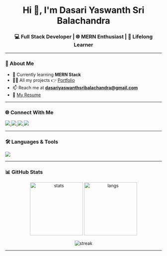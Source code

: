 <!-- Profile Header -->
<h1 align="center">Hi 👋, I'm Dasari Yaswanth Sri Balachandra</h1>
<h3 align="center">💻 Full Stack Developer | 🌐 MERN Enthusiast | 🚀 Lifelong Learner</h3>

---

### 🚀 About Me  
- 🌱 Currently learning **MERN Stack**  
- 👨‍💻 All my projects 👉 [Portfolio](https://superlative-kheer-159b04.netlify.app)  
- 📫 Reach me at **dasariyaswanthsribalachandra@gmail.com**  
- 📄 [My Resume](https://drive.google.com/file/d/1EpHx9poQ5DI1eD6s2hzdeacuEgGEdOON/view?usp=share_link)  

---
### 🌐 Connect With Me  
<p align="left">
  <a href="https://www.linkedin.com/in/dasari-yaswanth-sri-balachandra/" target="_blank">
    <img src="https://img.shields.io/badge/LinkedIn-%230077B5.svg?&style=for-the-badge&logo=linkedin&logoColor=white" />
  </a>
  <a href="https://www.hackerrank.com/dasariyaswanthsribalachandra" target="_blank">
    <img src="https://img.shields.io/badge/Hackerrank-2EC866?style=for-the-badge&logo=hackerrank&logoColor=white" />
  </a>
  <a href="https://leetcode.com/u/YASWANTH_SRI_BALACHANDRA" target="_blank">
    <img src="https://img.shields.io/badge/LeetCode-000000?style=for-the-badge&logo=LeetCode&logoColor=#d16c06" />
  </a>
  <a href="https://auth.geeksforgeeks.org/user/dasariyaswanthsribalachandra/" target="_blank">
    <img src="https://img.shields.io/badge/GeeksforGeeks-2F8D46?style=for-the-badge&logo=geeksforgeeks&logoColor=white" />
  </a>
</p>

---

### 🛠️ Languages & Tools  
<p align="left">
  <img src="https://skillicons.dev/icons?i=c,java,python,js,html,css,tailwind,nodejs,express,mongodb,mysql,postgres,git,github,figma,react,nextjs" />
</p>

---

### 📊 GitHub Stats  
<p align="center">
  <img src="https://github-readme-stats.vercel.app/api?username=dasariyaswanthsribalachandra&show_icons=true&theme=tokyonight" alt="stats" height="170"/>
  <img src="https://github-readme-stats.vercel.app/api/top-langs/?username=dasariyaswanthsribalachandra&layout=compact&theme=tokyonight" alt="langs" height="170"/>
</p>

<p align="center">
  <img src="https://github-readme-streak-stats.herokuapp.com?user=dasariyaswanthsribalachandra&theme=tokyonight" alt="streak"/>
</p>

---
